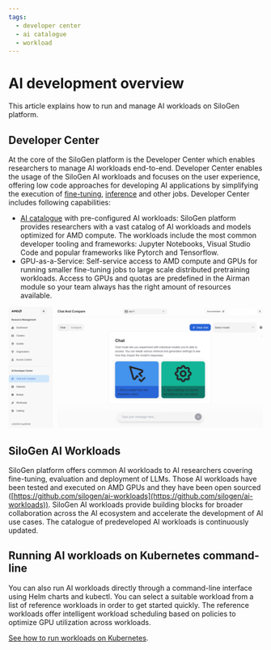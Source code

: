 ```yaml
---
tags:
  - developer center
  - ai catalogue
  - workload
---
```


# AI development overview

This article explains how to run and manage AI workloads on SiloGen platform.

## Developer Center

At the core of the SiloGen platform is the Developer Center which enables researchers to manage AI workloads end-to-end. Developer Center enables the usage of the SiloGen AI workloads and focuses on the user experience, offering low code approaches for developing AI applications by simplifying the execution of [fine-tuning](./fine-tuning.md), [inference](./inference.md) and other jobs. Developer Center includes following capabilities:

- [AI catalogue](./ai-catalogue.md) with pre-configured AI workloads: SiloGen platform provides researchers with a vast catalog of AI workloads and models optimized for AMD compute. The workloads include the most common developer tooling and frameworks: Jupyter Notebooks, Visual Studio Code and popular frameworks like Pytorch and Tensorflow.
- GPU-as-a-Service: Self-service access to AMD compute and GPUs for running smaller fine-tuning jobs to large scale distributed pretraining workloads. Access to GPUs and quotas are predefined in the Airman module so your team always has the right amount of resources available.

![The introduction page to Developer Center outlines the main chat features.](./devcenter-introduction.png)

## SiloGen AI Workloads

SiloGen platform offers common AI workloads to AI researchers covering fine-tuning, evaluation and deployment of LLMs. Those AI workloads have been tested and executed on AMD GPUs and they have been open sourced ([https://github.com/silogen/ai-workloads](https://github.com/silogen/ai-workloads)). SiloGen AI workloads provide building blocks for broader collaboration across the AI ecosystem and accelerate the development of AI use cases. The catalogue of predeveloped AI workloads is continuously updated.

## Running AI workloads on Kubernetes command-line

You can also run AI workloads directly through a command-line interface using Helm charts and kubectl. You can select a suitable workload from a list of reference workloads in order to get started quickly. The reference workloads offer intelligent workload scheduling based on policies to optimize GPU utilization across workloads.

[See how to run workloads on Kubernetes](../ai-workloads/workloads/workloads-overview.md).
 
